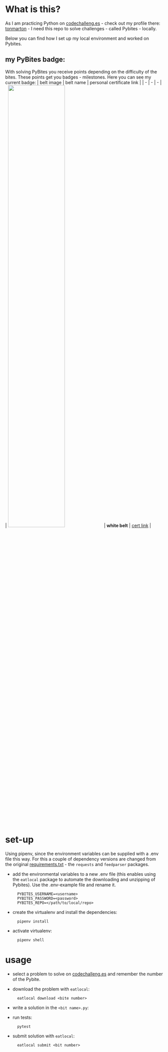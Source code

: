 # What is this?

As I am practicing Python on [codechalleng.es](https://codechalleng.es) - check out my profile there: [tonmarton](https://codechalleng.es/profiles/tonmarton) - I need this repo to solve challenges - called Pybites - locally.

Below you can find how I set up my local environment and worked on Pybites.

## my PyBites badge:

With solving PyBites you receive points depending on the difficulty of the bites. These points get you badges - milestones. Here you can see my current badge: 
| belt image |  belt name  | personal certificate link |
| - | - | - | 
| <img src="https://codechalleng.es/static/img/honors/white.eb2663f01fb1.png" width=60%> | **white belt** | [cert link](https://pybites-certificates.s3.amazonaws.com/m%C3%A1rton_nagy_9963c9e6-7e48-44c9-bcc3-c08ab8639181.png) |   

# set-up

Using pipenv, since the environment variables can be supplied with a .env file this way. For this a couple of dependency versions are changed from the original [requirements.txt](https://github.com/pybites/platform-dependencies/blob/master/requirements.txt) - the ```requests``` and ```feedparser``` packages.

- add the environmental variables to a new .env file (this enables using the ```eatlocal``` package to automate the downloading and unzipping of Pybites). Use the .env-example file and rename it.
  
        PYBITES_USERNAME=<username>
        PYBITES_PASSWORD=<password>
        PYBITES_REPO=</path/to/local/repo>

- create the virtualenv and install the dependencies:
  
        pipenv install

- activate virtualenv:

        pipenv shell

    
# usage

- select a problem to solve on [codechalleng.es](https://codechalleng.es) and remember the number of the Pybite.
- download the problem with ```eatlocal```:

        eatlocal download <bite number>

- write a solution in the ```<bit name>.py```:
- run tests:

        pytest

- submit solution with ```eatlocal```:

        eatlocal submit <bit number>





